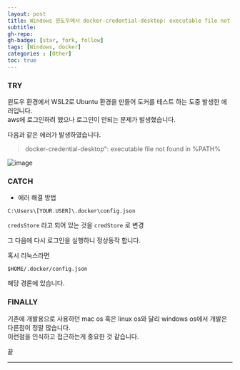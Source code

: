```yaml
---
layout: post 
title: Windows 윈도우에서 docker-credential-desktop: executable file not found in PATH
subtitle: 
gh-repo: 
gh-badge: [star, fork, follow]
tags: [Windows, docker]
categories : [Other]
toc: true
---
```



### TRY  
윈도우 환경에서 WSL2로 Ubuntu 환경을 만들어 도커를 테스트 하는 도중 발생한 에러입니다.  
aws에 로그인하려 했으나 로그인이 안되는 문제가 발생했습니다.  

다음과 같은 에러가 발생하였습니다.

> docker-credential-desktop": executable file not found in %PATH%

![image](https://github.com/kim-daeyong/kim-daeyong.github.io/assets/45562285/cac5cbea-9f1c-4d7f-91a6-398c5ae50999)


### CATCH  

* 에러 해결 방법

~~~
C:\Users\[YOUR.USER]\.docker\config.json

~~~

`credsStore` 라고 되어 있는 것을 `credStore` 로 변경  

그 다음에 다시 로그인을 실행하니 정상동작 합니다.  

혹시 리눅스라면

~~~
$HOME/.docker/config.json
~~~

해당 경론에 있습니다.  


### FINALLY  
기존에 개발용으로 사용하던 mac os 혹은 linux os와 달리 windows os에서 개발은 다른점이 정말 많습니다.  
이런점을 인식하고 접근하는게 중요한 것 같습니다.  


끝

---
